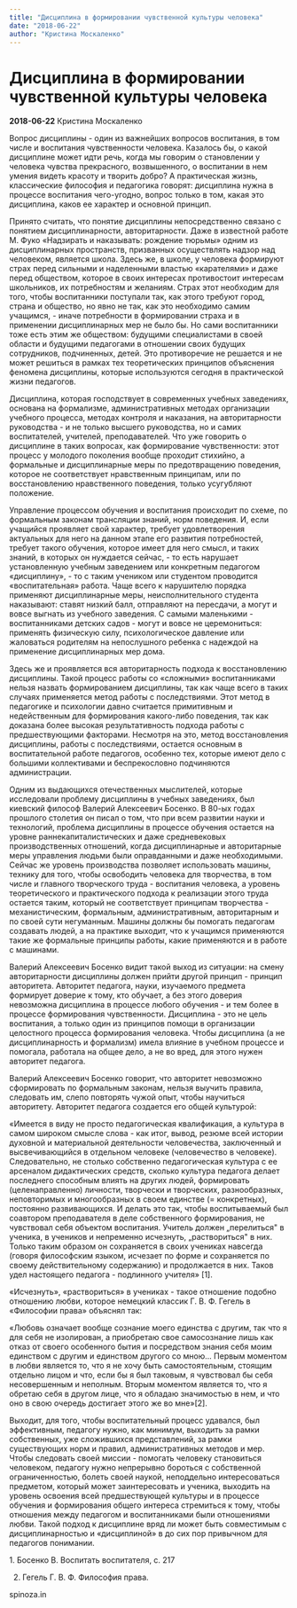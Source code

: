 ```yaml
---
title: "Дисциплина в формировании чувственной культуры человека"
date: "2018-06-22"
author: "Кристина Москаленко"
---
```


# Дисциплина в формировании чувственной культуры человека

**2018-06-22** Кристина Москаленко

Вопрос дисциплины - один из важнейших вопросов воспитания, в том числе и воспитания чувственности человека. Казалось бы, о какой дисциплине может идти речь, когда мы говорим о становлении у человека чувства прекрасного, возвышенного, о воспитании в нем умения видеть красоту и творить добро? А практическая жизнь, классические философия и педагогика говорят: дисциплина нужна в процессе воспитания чего-угодно, вопрос только в том, какая это дисциплина, каков ее характер и основной принцип.

Принято считать, что понятие дисциплины непосредственно связано с понятием дисциплинарности, авторитарности. Даже в известной работе М. Фуко «Надзирать и наказывать: рождение тюрьмы» одним из дисциплинарных пространств, призванных осуществлять надзор над человеком, является школа. Здесь же, в школе, у человека формируют страх перед сильными и наделенными властью «карателями» и даже перед обществом, которое в своих интересах противостоит интересам школьников, их потребностям и желаниям. Страх этот необходим для того, чтобы воспитанники поступали так, как этого требуют город, страна и общество, но явно не так, как это необходимо самим учащимся, - иначе потребности в формировании страха и в применении дисциплинарных мер не было бы. Но сами воспитанники тоже есть этим же обществом: будущими специалистами в своей области и будущими педагогами в отношении своих будущих сотрудников, подчиненных, детей. Это противоречие не решается и не может решиться в рамках тех теоретических принципов объяснения феномена дисциплины, которые используются сегодня в практической жизни педагогов.

Дисциплина, которая господствует в современных учебных заведениях, основана на формализме, административных методах организации учебного процесса, методах контроля и наказания, на авторитарности руководства - и не только высшего руководства, но и самих воспитателей, учителей, преподавателей. Что уже говорить о дисциплине в таких вопросах, как формирование чувственности: этот процесс у молодого поколения вообще проходит стихийно, а формальные и дисциплинарные меры по предотвращению поведения, которое не соответствует нравственным принципам, или по восстановлению нравственного поведения, только усугубляют положение.

Управление процессом обучения и воспитания происходит по схеме, по формальным законам трансляции знаний, норм поведения. И, если учащийся проявляет свой характер, требует удовлетворения актуальных для него на данном этапе его развития потребностей, требует такого обучения, которое имеет для него смысл, и таких знаний, в которых он нуждается сейчас, - то есть нарушает установленную учебным заведением или конкретным педагогом «дисциплину», - то с таким учеником или студентом проводится «воспитательная» работа. Чаще всего к нарушителю порядка применяют дисциплинарные меры, неисполнительного студента наказывают: ставят низкий балл, отправляют на пересдачи, а могут и вовсе выгнать из учебного заведения. С самыми маленькими - воспитанниками детских садов - могут и вовсе не церемониться: применять физическую силу, психологическое давление или жаловаться родителям на непослушного ребенка с надеждой на применение дисциплинарных мер дома.

Здесь же и проявляется вся авторитарность подхода к восстановлению дисциплины. Такой процесс работы со «сложными» воспитанниками нельзя назвать формированием дисциплины, так как чаще всего в таких случаях применяется метод работы с последствиями. Этот метод в педагогике и психологии давно считается примитивным и недейственным для формирования какого-либо поведения, так как доказана более высокая результативность подхода работы с предшествующими факторами. Несмотря на это, метод восстановления дисциплины, работы с последствиями, остается основным в воспитательной работе педагогов, особенно тех, которые имеют дело с большими коллективами и беспрекословно подчиняются администрации.

Одним из выдающихся отечественных мыслителей, которые исследовали проблему дисциплины в учебных заведениях, был киевский философ Валерий Алексеевич Босенко. В 80-ых годах прошлого столетия он писал о том, что при всем развитии науки и технологий, проблема дисциплины в процессе обучения остается на уровне раннекапиталистических и даже средневековых производственных отношений, когда дисциплинарные и авторитарные меры управления людьми были оправданными и даже необходимыми. Сейчас же уровень производства позволяет использовать машины, технику для того, чтобы освободить человека для творчества, в том числе и главного творческого труда - воспитания человека, а уровень теоретического и практического подхода к реализации этого труда остается таким, который не соответствует принципам творчества - механистическим, формальным, административным, авторитарным и по своей сути негуманным. Машины должны бы помогать педагогам создавать людей, а на практике выходит, что к учащимся применяются такие же формальные принципы работы, какие применяются и в работе с машинами.

Валерий Алексеевич Босенко видит такой выход из ситуации: на смену авторитарности дисциплины должен прийти другой принцип - принцип авторитета. Авторитет педагога, науки, изучаемого предмета формирует доверие к тому, кто обучает, а без этого доверия невозможна дисциплина в процессе любого обучения - и тем более в процессе формирования чувственности. Дисциплина - это не цель воспитания, а только один из принципов помощи в организации целостного процесса формирования человека. Чтобы дисциплина (а не дисциплинарность и формализм) имела влияние в учебном процессе и помогала, работала на общее дело, а не во вред, для этого нужен авторитет педагога.

Валерий Алексеевич Босенко говорит, что авторитет невозможно сформировать по формальным законам, нельзя выучить правила, следовать им, слепо повторять чужой опыт, чтобы научиться авторитету. Авторитет педагога создается его общей культурой:

«Имеется в виду не просто педагогическая квалификация, а культура в самом широком смысле слова - как итог, вывод, резюме всей истории духовной и материальной деятельности человечества, заключенный и высвечивающийся в отдельном человеке (человечество в человеке). Следовательно, не столько собственно педагогическая культура с ее арсеналом дидактических средств, сколько культура педагога делает последнего способным влиять на других людей, формировать (целенаправленно) личности, творчески и творческих, разнообразных, неповторимых и многообразных в своем единстве (= конкретных), постоянно развивающихся. И делать это так, чтобы воспитываемый был соавтором преподавателя в деле собственного формирования, не чувствовал себя объектом воспитания. Учитель должен „перелиться" в ученика, в учеников и непременно исчезнуть, „раствориться" в них. Только таким образом он сохраняется в своих учениках навсегда (говоря философским языком, исчезает по форме и сохраняется по своему действительному содержанию) и продолжается в них. Таков удел настоящего педагога - подлинного учителя» [1].

«Исчезнуть», «раствориться» в учениках - такое отношение подобно отношению любви, которое немецкий классик Г. В. Ф. Гегель в «Философии права» объяснял так:

«Любовь означает вообще сознание моего единства с другим, так что я для себя не изолирован, а приобретаю свое самосознание лишь как отказ от своего особенного бытия и посредством знания себя моим единством с другим и единством другого со мною... Первым моментом в любви является то, что я не хочу быть самостоятельным, стоящим отдельно лицом и что, если бы я был таковым, я чувствовал бы себя несовершенным и неполным. Вторым моментом является то, что я обретаю себя в другом лице, что я обладаю значимостью в нем, и что оно в свою очередь достигает этого же во мне»[2].

Выходит, для того, чтобы воспитательный процесс удавался, был эффективным, педагогу нужно, как минимум, выходить за рамки собственных, уже сложившихся представлений, за рамки существующих норм и правил, административных методов и мер. Чтобы следовать своей миссии - помогать человеку становиться человеком, педагогу нужно непрерывно бороться с собственной ограниченностью, болеть своей наукой, неподдельно интересоваться предметом, который может заинтересовать и ученика, выходить на уровень освоения всей предшествующей культуры и в процессе обучения и формирования общего интереса стремиться к тому, чтобы отношения между педагогом и воспитанниками были отношениями любви. Такой подход к дисциплине вряд ли может быть совместимым с дисциплинарностью и «дисциплиной» в до сих пор привычном для педагогов понимании.

1. Босенко В. Воспитать воспитателя, с. 217

2. Гегель Г. В. Ф. Философия права.

spinoza.in